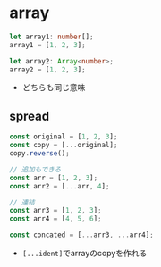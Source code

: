 # array

```typescript
let array1: number[];
array1 = [1, 2, 3];

let array2: Array<number>;
array2 = [1, 2, 3];
```

* どちらも同じ意味

## spread

```typescript
const original = [1, 2, 3];
const copy = [...original];
copy.reverse();

// 追加もできる
const arr = [1, 2, 3];
const arr2 = [...arr, 4];

// 連結
const arr3 = [1, 2, 3];
const arr4 = [4, 5, 6];

const concated = [...arr3, ...arr4];
```
* `[...ident]`でarrayのcopyを作れる

